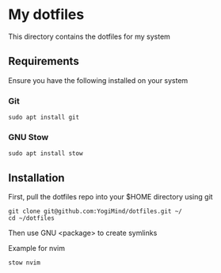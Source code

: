 # My dotfiles

This directory contains the dotfiles for my system

## Requirements

Ensure you have the following installed on your system

### Git

```
sudo apt install git
```

### GNU Stow

```
sudo apt install stow
```

## Installation

First, pull the dotfiles repo into your $HOME directory using git

```
git clone git@github.com:YogiMind/dotfiles.git ~/
cd ~/dotfiles
```


Then use GNU \<package> to create symlinks


Example for nvim

```
stow nvim
```

